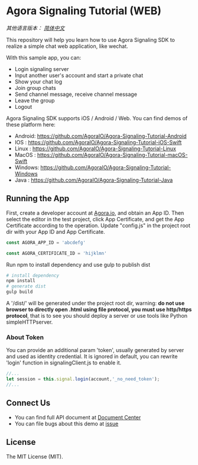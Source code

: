 # Agora Signaling Tutorial (WEB)

*其他语言版本： [简体中文](README.md)*

This repository will help you learn how to use Agora Signaling SDK to realize a simple chat web application, like wechat.

With this sample app, you can:

- Login signaling server
- Input another user's account and start a private chat
- Show your chat log
- Join group chats
- Send channel message, receive channel message
- Leave the group
- Logout

Agora Signaling SDK supports iOS / Android / Web. You can find demos of these platform here:

- Android: https://github.com/AgoraIO/Agora-Signaling-Tutorial-Android
- IOS    : https://github.com/AgoraIO/Agora-Signaling-Tutorial-iOS-Swift
- Linux    : https://github.com/AgoraIO/Agora-Signaling-Tutorial-Linux
- MacOS  : https://github.com/AgoraIO/Agora-Signaling-Tutorial-macOS-Swift  
- Windows: https://github.com/AgoraIO/Agora-Signaling-Tutorial-Windows
- Java   : https://github.com/AgoraIO/Agora-Signaling-Tutorial-Java


## Running the App
First, create a developer account at [Agora.io](https://dashboard.agora.io/signin/), and obtain an App ID.
Then select the editor in the test project, click App Certificate, and get the App Certificate according to the operation.
Update "config.js" in the project root dir with your App ID and App Certificate.

``` javascript
const AGORA_APP_ID = 'abcdefg'

const AGORA_CERTIFICATE_ID = 'hijklmn'
```

Run npm to install dependency and use gulp to publish dist

``` bash
# install dependency
npm install
# generate dist
gulp build
```

A '/dist/' will be generated under the project root dir, warning: **do not use browser to directly open .html using file protocol, you must use http/https protocol**, that is to see you should deploy a server or use tools like Python simpleHTTPserver.

### About Token
You can provide an additional param 'token', usually generated by server and used as identity credential. It is ignored in default, you can rewrite 'login' function in signalingClient.js to enable it.

``` javascript
//... 
let session = this.signal.login(account,'_no_need_token');
//... 
```

## Connect Us
- You can find full API document at [Document Center](https://docs.agora.io/en/)
- You can file bugs about this demo at [issue](https://github.com/AgoraIO/Agora-Android-Tutorial-1to1/issues)

## License
The MIT License (MIT).